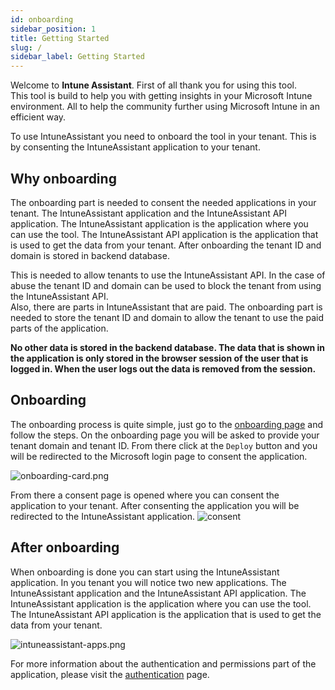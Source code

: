 ```yaml
---
id: onboarding
sidebar_position: 1
title: Getting Started
slug: /
sidebar_label: Getting Started
---
```

Welcome to **Intune Assistant**. First of all thank you for using this tool.  
This tool is build to help you with getting insights in your Microsoft Intune environment. All to help the community further using Microsoft Intune in an efficient way.

To use IntuneAssistant you need to onboard the tool in your tenant. This is by consenting the IntuneAssistant application to your tenant.

## Why onboarding
The onboarding part is needed to consent the needed applications in your tenant. The IntuneAssistant application and the IntuneAssistant API application. The IntuneAssistant application is the application where you can use the tool. The IntuneAssistant API application is the application that is used to get the data from your tenant.
After onboarding the tenant ID and domain is stored in backend database.  

This is needed to allow tenants to use the IntuneAssistant API. In the case of abuse the tenant ID and domain can be used to block the tenant from using the IntuneAssistant API.  
Also, there are parts in IntuneAssistant that are paid. The onboarding part is needed to store the tenant ID and domain to allow the tenant to use the paid parts of the application.

**No other data is stored in the backend database. The data that is shown in the application is only stored in the browser session of the user that is logged in. When the user logs out the data is removed from the session.**

## Onboarding
The onboarding process is quite simple, just go to the [onboarding page](/onboarding.md) and follow the steps.
On the onboarding page you will be asked to provide your tenant domain and tenant ID. From there click at the `Deploy` button and you will be redirected to the Microsoft login page to consent the application.

![onboarding-card.png](/img/getting-started/onboarding-card.png)

From there a consent page is opened where you can consent the application to your tenant. After consenting the application you will be redirected to the IntuneAssistant application.
![consent](/img/getting-started/consent-message.png)

## After onboarding
When onboarding is done you can start using the IntuneAssistant application. 
In you tenant you will notice two new applications. The IntuneAssistant application and the IntuneAssistant API application.
The IntuneAssistant application is the application where you can use the tool. The IntuneAssistant API application is the application that is used to get the data from your tenant.

![intuneassistant-apps.png](/img/getting-started/applications.png)

For more information about the authentication and permissions part of the application, please visit the [authentication](/docs/general/authentication) page.